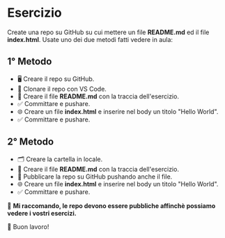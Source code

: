 # Esercizio

Create una repo su GitHub su cui mettere un file **README.md** ed il file **index.html**. Usate uno dei due metodi fatti vedere in aula:

## 1° Metodo
- 🖥️ Creare il repo su GitHub.
- 🔄 Clonare il repo con VS Code.
- 📝 Creare il file **README.md** con la traccia dell'esercizio.
- ✅ Committare e pushare.
- 🌐 Creare un file **index.html** e inserire nel body un titolo "Hello World".
- ✅ Committare e pushare.

## 2° Metodo
- 🗂️ Creare la cartella in locale.
- 📝 Creare il file **README.md** con la traccia dell'esercizio.
- 🚀 Pubblicare la repo su GitHub pushando anche il file.
- 🌐 Creare un file **index.html** e inserire nel body un titolo "Hello World".
- ✅ Committare e pushare.

📌 **Mi raccomando, le repo devono essere pubbliche affinchè possiamo vedere i vostri esercizi.**

🚀 Buon lavoro!
